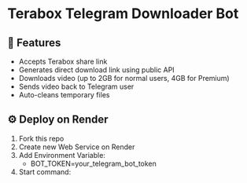 # Terabox Telegram Downloader Bot

## 🚀 Features
- Accepts Terabox share link
- Generates direct download link using public API
- Downloads video (up to 2GB for normal users, 4GB for Premium)
- Sends video back to Telegram user
- Auto-cleans temporary files

## ⚙ Deploy on Render
1. Fork this repo
2. Create new Web Service on Render
3. Add Environment Variable:
   - BOT_TOKEN=your_telegram_bot_token
4. Start command: